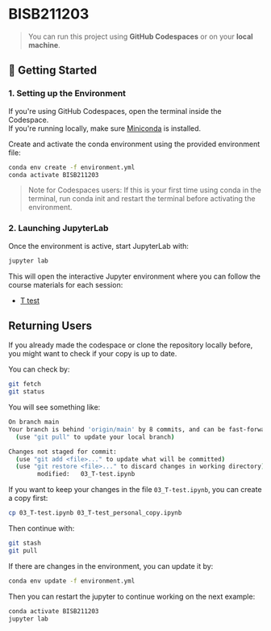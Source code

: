 # BISB211203

> You can run this project using **GitHub Codespaces** or on your **local machine**.

## 🚀 Getting Started

### 1. Setting up the Environment

If you're using GitHub Codespaces, open the terminal inside the Codespace.  
If you're running locally, make sure [Miniconda](https://docs.conda.io/en/latest/miniconda.html) is installed.

Create and activate the conda environment using the provided environment file:

```bash
conda env create -f environment.yml
conda activate BISB211203
```
> Note for Codespaces users: If this is your first time using conda in the terminal, run conda init and restart the terminal before activating the environment.

### 2. Launching JupyterLab
Once the environment is active, start JupyterLab with:
```bash
jupyter lab
```

This will open the interactive Jupyter environment where you can follow the course materials for each session:
- [T test](03_T-test.ipynb)

## Returning Users

If you already made the codespace or clone the repository locally before, you might want to check if your copy is up to date.

You can check by:

```bash
git fetch
git status
```

You will see something like:

```bash
On branch main
Your branch is behind 'origin/main' by 8 commits, and can be fast-forwarded.
  (use "git pull" to update your local branch)

Changes not staged for commit:
  (use "git add <file>..." to update what will be committed)
  (use "git restore <file>..." to discard changes in working directory)
        modified:   03_T-test.ipynb
```

If you want to keep your changes in the file `03_T-test.ipynb`, you can create a copy first:

```bash
cp 03_T-test.ipynb 03_T-test_personal_copy.ipynb
```

Then continue with:

```bash
git stash
git pull
```

If there are changes in the environment, you can update it by:

```bash
conda env update -f environment.yml 
```

Then you can restart the jupyter to continue working on the next example:

```bash
conda activate BISB211203
jupyter lab
```
